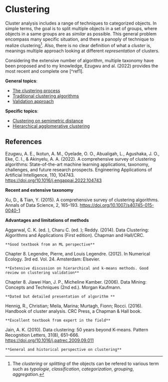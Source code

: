 # Clustering

Cluster analysis includes a range of techniques to categorized objects. In 
simple terms, the goal is to split multiple objects in a set of groups, where 
objects in a same groups are as *similar* as possible. This general problem 
encompass many specific situation, and there a panoply of technique to realize 
clustering[^info1]. Also, there is no clear definition of what a *cluster* is, 
meanings multiple approach looking at different *representation* of clusters.

Considering the extensive number of algorithm, multiple taxonomy have
been proposed and to my knowledge, Ezugwu and al. (2022)
provides the most recent and complete one [^ref1].

**General topics**:
- [The clustering process](../6)
- [Traditional clustering algorithms](../7)
- [Validation approach](../9)

**Specific topics**:
- [Clustering on semimetric distance](../17)
- [Hierarchical agglomerative clustering](../32)

## References

[^info1]: The *clustering* or *splitting* of the objects can be refered to various term such as *typologie*, *classification*, *categorization*, *grouping*, *aggregation*.

Ezugwu, A. E., Ikotun, A. M., Oyelade, O. O., Abualigah, L., Agushaka, J. O., Eke, C. I., & Akinyelu, A. A. (2022). A comprehensive survey of clustering algorithms: State-of-the-art machine learning applications, taxonomy, challenges, and future research prospects. Engineering Applications of Artificial Intelligence, 110, 104743. <https://doi.org/10.1016/j.engappai.2022.104743>

**Recent and extensive taxonomy**

Xu, D., & Tian, Y. (2015). A comprehensive survey of clustering algorithms. Annals of Data Science, 2, 165–193. <https://doi.org/10.1007/s40745-015-0040-1>

**Advantages and limitations of methods**
    
Aggarwal, C. K. (ed. ), Charu C. (ed. ); Reddy. (2014). Data Clustering: Algorithms and Applications (First edition). Chapman and Hall/CRC. 

    **Good textbook from an ML perspective**
    
Chapter 8. Legendre, Pierre, and Louis Legendre. (2012). In Numerical Ecology. 3rd ed. Vol. 24. Amsterdam: Elsevier.

    **Extensive discussion on hierarchical and k-means methods. Good
    review on clustering validation**

Chapter 8. Jiawei Han, J. P., Micheline Kamber. (2006). Data Mining: Concepts and Techniques (2nd ed.). Morgan Kaufmann.

    **Dated but detailed presentation of algorithm **

Hennig, R., Christian; Meila, Marina; Murtagh, Fionn; Rocci. (2016). Handbook of cluster analysis. CRC Press, a Chapman & Hall book.

    **Excellent textbook from expert in the field**

Jain, A. K. (2010). Data clustering: 50 years beyond K-means. Pattern Recognition Letters, 31(8), 651–666. <https://doi.org/10.1016/j.patrec.2009.09.011>

    **General and historical perspective on clustering**

